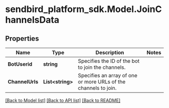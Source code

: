 
# sendbird_platform_sdk.Model.JoinChannelsData

## Properties

Name | Type | Description | Notes
------------ | ------------- | ------------- | -------------
**BotUserid** | **string** | Specifies the ID of the bot to join the channels. | 
**ChannelUrls** | **List&lt;string&gt;** | Specifies an array of one or more URLs of the channels to join. | 

[[Back to Model list]](../README.md#documentation-for-models)
[[Back to API list]](../README.md#documentation-for-api-endpoints)
[[Back to README]](../README.md)


